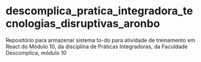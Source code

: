 # descomplica_pratica_integradora_tecnologias_disruptivas_aronbo
Repositório para armazenar sistema to-do para atividade de treinamento em React do Módulo 10, da disciplina de Práticas Integradoras, da Faculdade Descomplica, módulo 10
